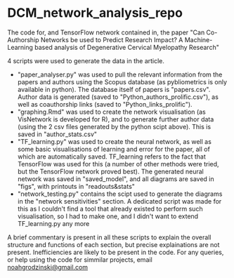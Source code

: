 # DCM_network_analysis_repo
The code for, and TensorFlow network contained in, the paper "Can Co-Authorship Networks be used to Predict Research Impact? A Machine-Learning based analysis of Degenerative Cervical Myelopathy Research"

4 scripts were used to generate the data in the article. 
- "paper_analyser.py" was used to pull the relevant information from the papers and authors using the Scopus database (as pybliometrics is only available in python). The database itself of papers is "papers.csv". Author data is generated (saved to "Python_authors_prolific.csv"), as well as coauthorship links (saved to "Python_links_prolific").
- "graphing.Rmd" was used to create the network visualisation (as VisNetwork is developed for R), and to generate further author data (using the 2 csv files generated by the python scipt above). This is saved in "author_stats.csv"
- "TF_learning.py" was used to create the neural network, as well as some basic visualisations of learning and error for the paper, all of which are automatically saved. TF_learning refers to the fact that TensorFlow was used for this (a number of other methods were tried, but the TensorFlow network proved best). The generated neural network was saved in "saved_model", and all diagrams are saved in "figs", with printouts in "readouts&stats"
- "network_testing.py" contains the scipt used to generate the diagrams in the "network sensitivities" section. A dedicated script was made for this as I couldn't find a tool that already existed to perform such visualisation, so I had to make one, and I didn't want to extend TF_learning.py any more

A brief commentary is present in all these scripts to explain the overall structure and functions of each section, but precise explainations are not present. Inefficiencies are likely to be present in the code. For any queries, or help using the code for simmilar projects, email noahgrodzinski@gmail.com 
